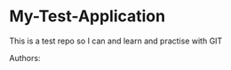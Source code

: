 # My-Test-Application
This is a test repo so I can and learn and practise with GIT

Authors: <author name>